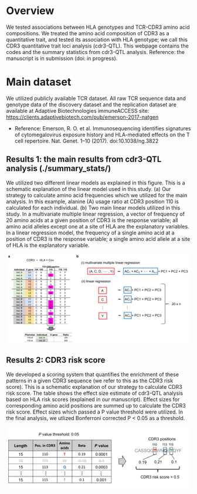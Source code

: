 # Overview
We tested associations between HLA genotypes and TCR-CDR3 amino acid compositions. We treated the amino acid composition of CDR3 as a quantitative trait, and tested its association with HLA genotype; we call this CDR3 quantitative trait loci analysis (cdr3-QTL). This webpage contains the codes and the summary statistics from cdr3-QTL analysis. 
Reference: the manuscript is in submission (doi: in progress).

# Main dataset
We utilized publicly available TCR dataset. All raw TCR sequence data and genotype data of the discovery dataset and the replication dataset are available at Adaptive Biotechnologies immuneACCESS site: https://clients.adaptivebiotech.com/pub/emerson-2017-natgen
- Reference: Emerson, R. O. et al. Immunosequencing identifies signatures of cytomegalovirus exposure history and HLA-mediated effects on the T cell repertoire. Nat. Genet. 1–10 (2017). doi:10.1038/ng.3822

## Results 1: the main results from cdr3-QTL analysis (./summary_stats/)
We utilized two different linear models as explained in this figure.
This is a schematic explanation of the linear model used in this study.
(a) Our strategy to calculate amino acid frequencies which we utilized for the main analysis. In this example, alanine (A) usage ratio at CDR3 position 110 is calculated for each individual.
(b) Two main linear models utilized in this study. In a multivariate multiple linear regression, a vector of frequency of 20 amino acids at a given position of CDR3 is the response variable; all amino acid alleles except one at a site of HLA are the explanatory variables. In a linear regression model, the frequency of
a single amino acid at a position of CDR3 is the response variable; a single amino acid allele at a site of HLA is the explanatory variable.

![image](./figure/Fig1_1.png)

## Results 2: CDR3 risk score
We developed a scoring system that quantifies the enrichment of these patterns in a given CDR3 sequence (we refer to this as the CDR3 risk score).
This is a schematic explanation of our strategy to calculate CDR3 risk score. The table shows the effect size estimate of cdr3-QTL analysis based on HLA risk scores (explained in our manuscript). Effect sizes for corresponding amino acid positions are summed up to calculate the CDR3 risk score. Effect sizes which passed a P value threshold were utilized. In the final analysis, we utlized Bonferroni corrected P < 0.05 as a threshold.

![image](./figure/Fig2.png)

